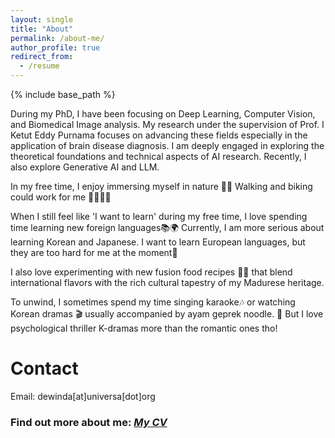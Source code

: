 ```yaml
---
layout: single
title: "About"
permalink: /about-me/
author_profile: true
redirect_from:
  - /resume
---
```


{% include base_path %}

During my PhD, I have been focusing on Deep Learning, Computer Vision, and Biomedical Image analysis. My research under the supervision of Prof. I Ketut Eddy Purnama focuses on advancing these fields especially in the application of brain disease diagnosis. I am deeply engaged in exploring the theoretical foundations and technical aspects of AI research. Recently, I also explore Generative AI and LLM.

In my free time, I enjoy immersing myself in nature 🌳🌴 Walking and biking could work for me 🚶‍♀️🚴‍♀️ 

When I still feel like 'I want to learn' during my free time, I love spending time learning new foreign languages📚🌍 Currently, I am more serious about learning Korean and Japanese. I want to learn European languages, but they are too hard for me at the moment🤯 

I also love experimenting with new fusion food recipes 👩‍🍳 that blend international flavors with the rich cultural tapestry of my Madurese heritage.

To unwind, I sometimes spend my time singing karaoke🎶 or watching Korean dramas 🎬 usually accompanied by ayam geprek noodle. 🍜 But I love psychological thriller K-dramas more than the romantic ones tho!

<!-- If you come to my tropical home-country, let's enjoy coconut milk ice cream with jackfruit 🥥
If you invite me to your four-season country, please treat me to a strawberry milkshake or hot tea 🍓☕ -->


Contact
======
Email: dewinda[at]universa[dot]org
<!-- <img src="/files/about/card.png"  style="max-height: 300px"> -->


<!-- <a href="/files/about/card.png"  target="_blank" class="btn"><i class="fas fa-address-card"> View Business Card</i></a> -->


### Find out more about me: <a href="../cv"  target="_blank" class="btn"><i class="fas fa-user-graduate"> My CV</i></a>
